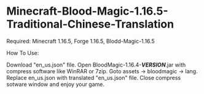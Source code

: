 # Minecraft-Blood-Magic-1.16.5-Traditional-Chinese-Translation

Required:
Minecraft 1.16.5, 
Forge 1.16.5, 
Blodd-Magic-1.16.5

How To Use:

Download "en_us.json" file.
Open BloodMagic-1.16.4-***VERSION***.jar with compress software like WinRAR or 7zip.
Goto assets -> bloodmagic -> lang.
Replace en_us.json with translated "en_us.json" file.
Close compress sotware window and enjoy your game.
